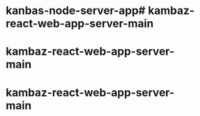 # kanbas-node-server-app# kambaz-react-web-app-server-main
# kambaz-react-web-app-server-main
# kambaz-react-web-app-server-main
